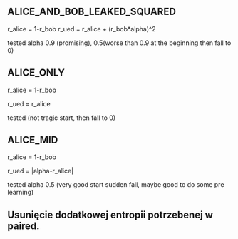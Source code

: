 ## ALICE_AND_BOB_LEAKED_SQUARED

r_alice = 1-r_bob
r_ued = r_alice + (r_bob*alpha)^2 

tested alpha 0.9 (promising), 0.5(worse than 0.9 at the beginning then fall to 0)

## ALICE_ONLY

r_alice = 1-r_bob

r_ued = r_alice

tested (not tragic start, then fall to 0)
## ALICE_MID

r_alice = 1-r_bob

r_ued = |alpha-r_alice|

tested alpha 0.5 (very good start sudden fall, maybe good to do some pre learning)


## Usunięcie dodatkowej entropii potrzebenej w paired. 

